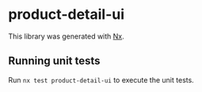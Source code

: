 # product-detail-ui

This library was generated with [Nx](https://nx.dev).

## Running unit tests

Run `nx test product-detail-ui` to execute the unit tests.
